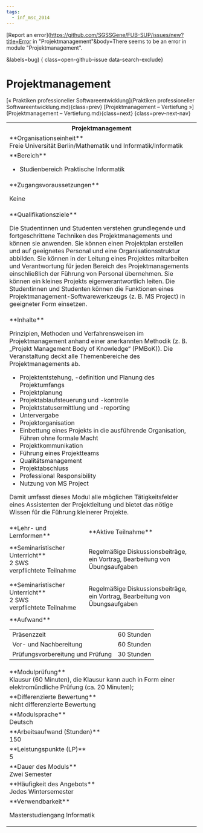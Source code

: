 ```yaml
---
tags:
  - inf_msc_2014
---
```

[Report an error](https://github.com/SGSSGene/FUB-SUP/issues/new?title=Error in "Projektmanagement"&body=There seems to be an error in module "Projektmanagement".

<Describe here a slightly more detailed description of what is wrong>&labels=bug)
{ class=open-github-issue data-search-exclude}

# Projektmanagement

[« Praktiken professioneller Softwareentwicklung](Praktiken professioneller Softwareentwicklung.md){class=prev}
[Projektmanagement – Vertiefung »](Projektmanagement – Vertiefung.md){class=next}
{class=prev-next-nav}

<table markdown id="moduledesc">
<tr markdown class="moduledesc_head"><th colspan="2">Projektmanagement </th></tr>
<tr markdown><td colspan="2">**Organisationseinheit**   <br>Freie Universität Berlin/Mathematik und Informatik/Informatik</td></tr>

<tr markdown><td colspan="2">**Bereich**<br>


- Studienbereich Praktische Informatik

</td></tr>

<tr markdown><td colspan="2">**Zugangsvoraussetzungen** <br>

Keine


</td></tr>
<tr markdown><td colspan="2">**Qualifikationsziele**    <br>

Die Studentinnen und Studenten verstehen grundlegende und fortgeschrittene
Techniken des Projektmanagements und können sie anwenden. Sie können einen
Projektplan erstellen und auf geeignetes Personal und eine
Organisationsstruktur abbilden. Sie können in der Leitung eines Projektes
mitarbeiten und Verantwortung für jeden Bereich des Projektmanagements
einschließlich der Führung von Personal übernehmen. Sie können ein kleines
Projekts eigenverantwortlich leiten. Die Studentinnen und Studenten können
die Funktionen eines Projektmanagement-Softwarewerkzeugs (z. B. MS Project)
in geeigneter Form einsetzen.


</td></tr>
<tr markdown><td colspan="2">**Inhalte**                <br>

Prinzipien, Methoden und Verfahrensweisen im Projektmanagement anhand einer
anerkannten Methodik (z. B. „Projekt Management Body of Knowledge“ (PMBoK)).
Die Veranstaltung deckt alle Themenbereiche des Projektmanagements ab.

- Projektentstehung, -definition und Planung des Projektumfangs
- Projektplanung
- Projektablaufsteuerung und -kontrolle
- Projektstatusermittlung und -reporting
- Untervergabe
- Projektorganisation
- Einbettung eines Projekts in die ausführende Organisation, Führen ohne
  formale Macht
- Projektkommunikation
- Führung eines Projektteams
- Qualitätsmanagement
- Projektabschluss
- Professional Responsibility
- Nutzung von MS Project

Damit umfasst dieses Modul alle möglichen
Tätigkeitsfelder eines Assistenten der Projektleitung und bietet das
nötige Wissen für die Führung kleinerer Projekte.


</td></tr>

<tr markdown><td>**Lehr- und Lernformen**</td><td>**Aktive Teilnahme**</td></tr>
<tr markdown><td> **Seminaristischer Unterricht** <br>2 SWS <br> verpflichtete Teilnahme</td><td>

Regelmäßige Diskussionsbeiträge, ein Vortrag, Bearbeitung von Übungsaufgaben
</td></tr>
<tr markdown><td> **Seminaristischer Unterricht** <br>2 SWS <br> verpflichtete Teilnahme</td><td>

Regelmäßige Diskussionsbeiträge, ein Vortrag, Bearbeitung von Übungsaufgaben
</td></tr>
<tr markdown><td colspan="2">**Aufwand**                <br>
<table class="aufwand_table">
<tr><td>Präsenzzeit</td><td>60 Stunden</td></tr>
<tr><td>Vor- und Nachbereitung</td><td>60 Stunden</td></tr>
<tr><td>Prüfungsvorbereitung und Prüfung</td><td>30 Stunden</td></tr>
</table>

</td></tr>
<tr markdown><td colspan="2">**Modulprüfung**             <br>Klausur (60 Minuten), die Klausur kann auch in Form einer elektromündliche
Prüfung (ca. 20 Minuten);


</td></tr>
<tr markdown><td colspan="2">**Differenzierte Bewertung** <br>nicht differenzierte Bewertung

</td></tr>
<tr markdown><td colspan="2">**Modulsprache**             <br>Deutsch</td></tr>
<tr markdown><td colspan="2">**Arbeitsaufwand (Stunden)** <br>150</td></tr>
<tr markdown><td colspan="2">**Leistungspunkte (LP)**     <br>5</td></tr>
<tr markdown><td colspan="2">**Dauer des Moduls**         <br>Zwei Semester</td></tr>
<tr markdown><td colspan="2">**Häufigkeit des Angebots**  <br>Jedes Wintersemester</td></tr>
<tr markdown><td colspan="2">**Verwendbarkeit**           <br>

Masterstudiengang Informatik


</td></tr>

</table>
